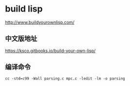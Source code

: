# build lisp
http://www.buildyourownlisp.com/
##  中文版地址
https://ksco.gitbooks.io/build-your-own-lisp/

## 编译命令
`cc -std=c99 -Wall parsing.c mpc.c -ledit -lm -o parsing`
